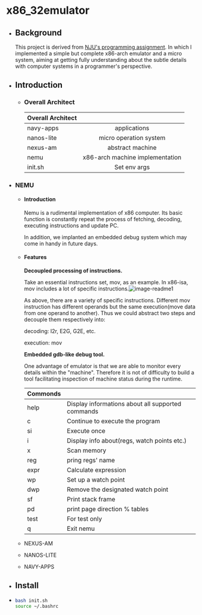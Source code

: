 # x86_32emulator

- ## Background

  This project is derived from <u>NJU's programming assignment</u>. In which I implemented a simple but complete x86-arch emulator and a micro system,  aiming at getting fully understanding about the subtle details with computer systems in a programmer's perspective.

- ## Introduction

  - ### Overall Architect

    | Overall Architect |                                 |
    | ----------------- | :-----------------------------: |
    | navy-apps         |          applications           |
    | nanos-lite        |     micro operation system      |
    | nexus-am          |        abstract machine         |
    | nemu              | x86-arch machine implementation |
    | init.sh           |          Set env args           |

- ### NEMU

  - #### Introduction

    Nemu is a rudimental implementation of x86 computer. Its basic function is constantly repeat the process of fetching, decoding, executing instructions and update PC.

    In addition, we implanted an embedded debug system which may come in handy in future days.

  - #### Features

    **Decoupled processing of instructions.**

     Take an essential instructions set, mov, as an example. In x86-isa, mov includes a lot of specific instructions.![image-readme1](http://github.com/huxy11/x86_32emulator/raw/master/readmerc/readme1.png)

    As above, there are a variety of specific instructions. Different mov instruction has different operands but the same execution(move data from one operand to another). Thus we could abstract two steps and decouple them respectively into:

    decoding: I2r, E2G, G2E, etc.

    execution: mov

    **Embedded gdb-like debug tool.**

    One advantage of emulator is that we are able to monitor every details within the "machine". Therefore it is not of difficulty to build a tool facilitating inspection of machine status during the runtime.
    
    | Commonds |                                                   |
    | -------- | ------------------------------------------------- |
    | help     | Display informations about all supported commands |
    | c        | Continue to execute the program                   |
    | si       | Execute once                                      |
    | i        | Display info about(regs, watch points etc.)       |
    | x        | Scan memory                                       |
    | reg      | pring regs' name                                  |
    | expr     | Calculate expression                              |
    | wp       | Set up a watch point                              |
    | dwp      | Remove the designated watch point                 |
    | sf       | Print stack frame                                 |
    | pd       | print page direction % tables                     |
    | test     | For test only                                     |
    | q        | Exit nemu                                         |

  

  - NEXUS-AM
  - NANOS-LITE
  - NAVY-APPS

- ## Install

- ```bash
  bash init.sh
  source ~/.bashrc
  ```

  
